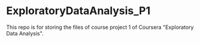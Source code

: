 # ExploratoryDataAnalysis_P1

This repo is for storing the files of course project 1 of Coursera "Exploratory Data Analysis". 
